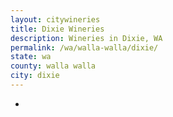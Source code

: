 ```yaml
---
layout: citywineries
title: Dixie Wineries
description: Wineries in Dixie, WA
permalink: /wa/walla-walla/dixie/
state: wa
county: walla walla
city: dixie
---
```

-
